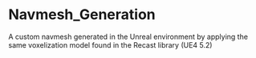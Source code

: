# Navmesh_Generation

A custom navmesh generated in the Unreal environment by applying the same voxelization model found in the Recast library (UE4 5.2)
